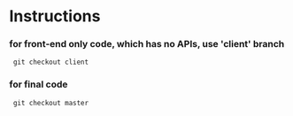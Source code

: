 # Instructions


### for front-end only code, which has no APIs, use 'client' branch

``` git checkout client```


### for final code

``` git checkout master```